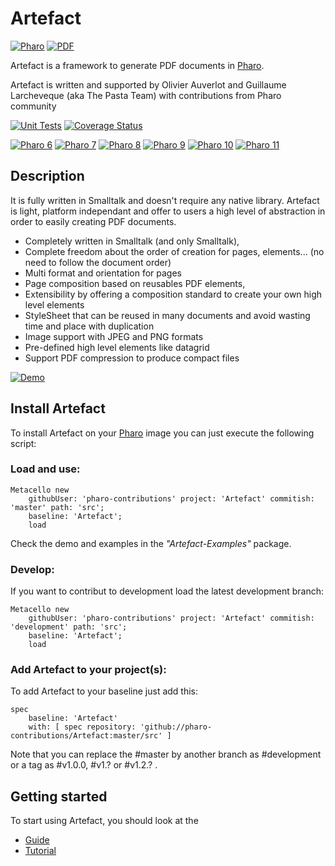 # Artefact
[![Pharo](https://img.shields.io/static/v1?style=for-the-badge&message=Pharo&color=3297d4&logo=Harbor&logoColor=FFFFFF&label=)](https://www.pharo.org) 
[![PDF](https://img.shields.io/static/v1?style=for-the-badge&message=PDF&color=044a64&logo=PDF&logoColor=FFFFFF&label=)]([https://www.sqlite.org](https://en.wikipedia.org/wiki/PDF))

Artefact is a framework to generate PDF documents in [Pharo](https://www.pharo.org).

Artefact is written and supported by Olivier Auverlot and Guillaume Larcheveque (aka The Pasta Team) with contributions from Pharo community

[![Unit Tests](https://github.com/pharo-contributions/Artefact/workflows/Build/badge.svg?branch=master)](https://github.com/pharo-contributions/Artefact/actions?query=workflow%3ABuild)
[![Coverage Status](https://codecov.io/github/pharo-contributions/Artefact/coverage.svg?branch=master)](https://codecov.io/gh/pharo-contributions/Artefact/branch/master)

[![Pharo 6](https://img.shields.io/badge/Pharo-6.0-%23aac9ff.svg)](https://pharo.org/download)
[![Pharo 7](https://img.shields.io/badge/Pharo-7.0-%23aac9ff.svg)](https://pharo.org/download)
[![Pharo 8](https://img.shields.io/badge/Pharo-8.0-%23aac9ff.svg)](https://pharo.org/download)
[![Pharo 9](https://img.shields.io/badge/Pharo-9.0-%23aac9ff.svg)](https://pharo.org/download)
[![Pharo 10](https://img.shields.io/badge/Pharo-10-%23aac9ff.svg)](https://pharo.org/download)
[![Pharo 11](https://img.shields.io/badge/Pharo-11-%23aac9ff.svg)](https://pharo.org/download)

## Description

It is fully written in Smalltalk and doesn't require any native library. Artefact is light, platform independant and offer to users a high level of abstraction in order to easily creating PDF documents.

- Completely written in Smalltalk (and only Smalltalk),
- Complete freedom about the order of creation for pages, elements... (no need to follow the document order)
- Multi format and orientation for pages
- Page composition based on reusables PDF elements,
- Extensibility by offering a composition standard to create your own high level elements
- StyleSheet that can be reused in many documents and avoid wasting time and place with duplication
- Image support with JPEG and PNG formats
- Pre-defined high level elements like datagrid
- Support PDF compression to produce compact files

[![Demo](https://img.youtube.com/vi/Jc_Z_YnW2uM/0.jpg)](https://www.youtube.com/watch?v=Jc_Z_YnW2uM)

## Install Artefact 

To install Artefact on your [Pharo](https://www.pharo.org) image you can just execute the following script:

### Load and use:
```Smalltalk
Metacello new
	githubUser: 'pharo-contributions' project: 'Artefact' commitish: 'master' path: 'src';
	baseline: 'Artefact';
	load
```
Check the demo and examples in the *"Artefact-Examples"* package.

### Develop:

If you want to contribut to development load the latest development branch:

```Smalltalk
Metacello new
	githubUser: 'pharo-contributions' project: 'Artefact' commitish: 'development' path: 'src';
	baseline: 'Artefact';
	load
```

### Add Artefact to your project(s):

To add Artefact to your baseline just add this:

```Smalltalk
spec
	baseline: 'Artefact'
	with: [ spec repository: 'github://pharo-contributions/Artefact:master/src' ]
```

Note that you can replace the #master by another branch as #development or a tag as #v1.0.0, #v1.? or #v1.2.? .

## Getting started

To start using Artefact, you should look at the

- [Guide](./docs/Guide.md)
- [Tutorial](./docs/Tutorial.md)
